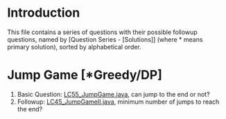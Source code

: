# Introduction
This file contains a series of questions with their possible followup questions, named by [Question Series - [Solutions]] (where * means primary solution), sorted by alphabetical order.

# Jump Game [*Greedy/DP]
1. Basic Question: [LC55_JumpGame.java](../LC0001_1000/LC0001_0100/LC0055_JumpGame.java), can jump to the end or not?
2. Followup: [LC45_JumpGameII.java](../LC0001_1000/LC0001_0100/LC0045_JumpGameII.java), minimum number of jumps to reach the end?